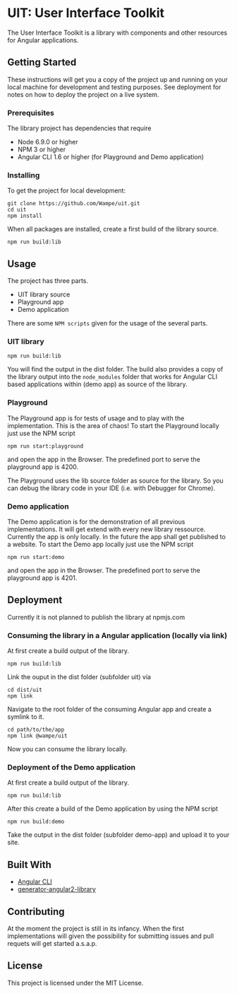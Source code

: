 # UIT: User Interface Toolkit
The User Interface Toolkit is a library with components and other resources for Angular applications. 

## Getting Started
These instructions will get you a copy of the project up and running on your local machine for development and testing purposes. See deployment for notes on how to deploy the project on a live system.

### Prerequisites
The library project has dependencies that require
* Node 6.9.0 or higher
* NPM 3 or higher
* Angular CLI 1.6 or higher (for Playground and Demo application)

### Installing
To get the project for local development:
```
git clone https://github.com/Wampe/uit.git
cd uit
npm install
```
When all packages are installed, create a first build of the library source.
```
npm run build:lib
```
## Usage
The project has three parts.
* UIT library source 
* Playground app
* Demo application

There are some `NPM scripts` given for the usage of the several parts.

### UIT library
```
npm run build:lib
```
You will find the output in the dist folder. The build also provides a copy of the library output into the `node_modules` folder that works for Angular CLI based applications within (demo app) as source of the library. 

### Playground
The Playground app is for tests of usage and to play with the implementation. This is the area of chaos!
To start the Playground locally just use the NPM script
```
npm run start:playground
```
and open the app in the Browser. The predefined port to serve the playground app is 4200.

The Playground uses the lib source folder as source for the library. So you can debug the library code in your IDE (i.e. with Debugger for Chrome).

### Demo application
The Demo application is for the demonstration of all previous implementations. It will get extend with every new library ressource. Currently the app is only locally. In the future the app shall get published to a website.
To start the Demo app locally just use the NPM script
```
npm run start:demo
```
and open the app in the Browser. The predefined port to serve the playground app is 4201.

## Deployment
Currently it is not planned to publish the library at npmjs.com

### Consuming the library in a Angular application (locally via link)
At first create a build output of the library.
```
npm run build:lib
```
Link the ouput in the dist folder (subfolder uit) via 
```
cd dist/uit
npm link
```
Navigate to the root folder of the consuming Angular app and create a symlink to it.
```
cd path/to/the/app
npm link @wampe/uit
```
Now you can consume the library locally.

### Deployment of the Demo application
At first create a build output of the library.
```
npm run build:lib
```
After this create a build of the Demo application by using the NPM script 
```
npm run build:demo
```
Take the output in the dist folder (subfolder demo-app) and upload it to your site.

## Built With

* [Angular CLI](https://github.com/angular/angular-cli) 
* [generator-angular2-library](https://github.com/jvandemo/generator-angular2-library) 

## Contributing
At the moment the project is still in its infancy. When the first implementations will given the possibility for submitting issues and pull requets will get started a.s.a.p.

## License
This project is licensed under the MIT License.

